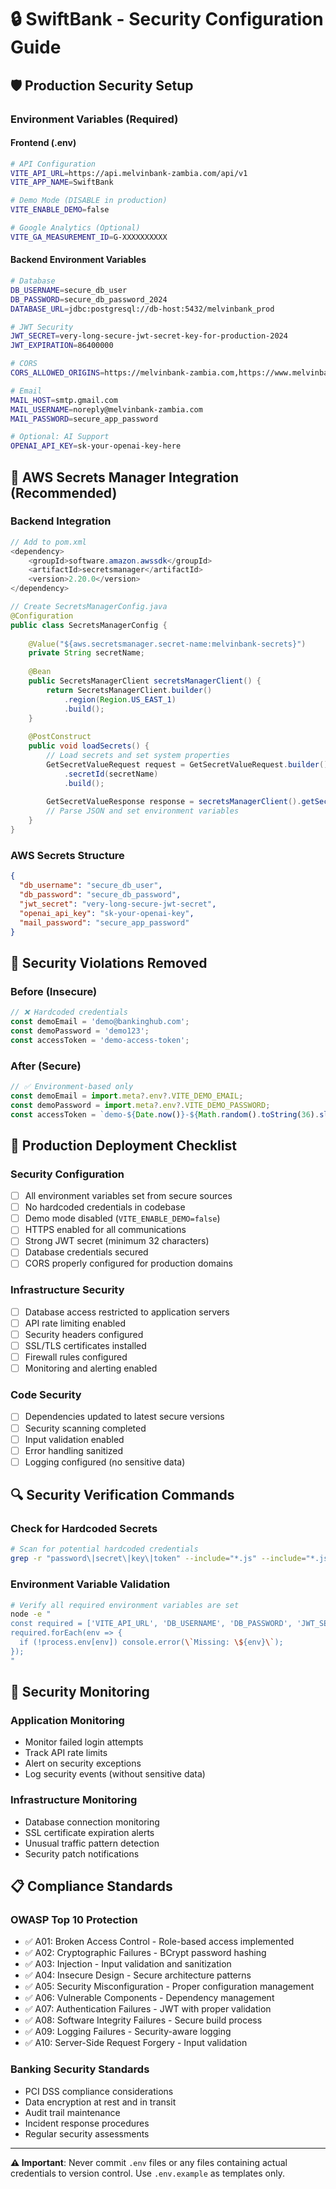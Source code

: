# 🔒 SwiftBank - Security Configuration Guide

## 🛡️ Production Security Setup

### **Environment Variables (Required)**

#### **Frontend (.env)**
```bash
# API Configuration
VITE_API_URL=https://api.melvinbank-zambia.com/api/v1
VITE_APP_NAME=SwiftBank

# Demo Mode (DISABLE in production)
VITE_ENABLE_DEMO=false

# Google Analytics (Optional)
VITE_GA_MEASUREMENT_ID=G-XXXXXXXXXX
```

#### **Backend Environment Variables**
```bash
# Database
DB_USERNAME=secure_db_user
DB_PASSWORD=secure_db_password_2024
DATABASE_URL=jdbc:postgresql://db-host:5432/melvinbank_prod

# JWT Security
JWT_SECRET=very-long-secure-jwt-secret-key-for-production-2024
JWT_EXPIRATION=86400000

# CORS
CORS_ALLOWED_ORIGINS=https://melvinbank-zambia.com,https://www.melvinbank-zambia.com

# Email
MAIL_HOST=smtp.gmail.com
MAIL_USERNAME=noreply@melvinbank-zambia.com
MAIL_PASSWORD=secure_app_password

# Optional: AI Support
OPENAI_API_KEY=sk-your-openai-key-here
```

## 🔐 AWS Secrets Manager Integration (Recommended)

### **Backend Integration**
```java
// Add to pom.xml
<dependency>
    <groupId>software.amazon.awssdk</groupId>
    <artifactId>secretsmanager</artifactId>
    <version>2.20.0</version>
</dependency>

// Create SecretsManagerConfig.java
@Configuration
public class SecretsManagerConfig {
    
    @Value("${aws.secretsmanager.secret-name:melvinbank-secrets}")
    private String secretName;
    
    @Bean
    public SecretsManagerClient secretsManagerClient() {
        return SecretsManagerClient.builder()
            .region(Region.US_EAST_1)
            .build();
    }
    
    @PostConstruct
    public void loadSecrets() {
        // Load secrets and set system properties
        GetSecretValueRequest request = GetSecretValueRequest.builder()
            .secretId(secretName)
            .build();
            
        GetSecretValueResponse response = secretsManagerClient().getSecretValue(request);
        // Parse JSON and set environment variables
    }
}
```

### **AWS Secrets Structure**
```json
{
  "db_username": "secure_db_user",
  "db_password": "secure_db_password",
  "jwt_secret": "very-long-secure-jwt-secret",
  "openai_api_key": "sk-your-openai-key",
  "mail_password": "secure_app_password"
}
```

## 🚫 Security Violations Removed

### **Before (Insecure)**
```javascript
// ❌ Hardcoded credentials
const demoEmail = 'demo@bankinghub.com';
const demoPassword = 'demo123';
const accessToken = 'demo-access-token';
```

### **After (Secure)**
```javascript
// ✅ Environment-based only
const demoEmail = import.meta?.env?.VITE_DEMO_EMAIL;
const demoPassword = import.meta?.env?.VITE_DEMO_PASSWORD;
const accessToken = `demo-${Date.now()}-${Math.random().toString(36).slice(2)}`;
```

## 🔧 Production Deployment Checklist

### **Security Configuration**
- [ ] All environment variables set from secure sources
- [ ] No hardcoded credentials in codebase
- [ ] Demo mode disabled (`VITE_ENABLE_DEMO=false`)
- [ ] HTTPS enabled for all communications
- [ ] Strong JWT secret (minimum 32 characters)
- [ ] Database credentials secured
- [ ] CORS properly configured for production domains

### **Infrastructure Security**
- [ ] Database access restricted to application servers
- [ ] API rate limiting enabled
- [ ] Security headers configured
- [ ] SSL/TLS certificates installed
- [ ] Firewall rules configured
- [ ] Monitoring and alerting enabled

### **Code Security**
- [ ] Dependencies updated to latest secure versions
- [ ] Security scanning completed
- [ ] Input validation enabled
- [ ] Error handling sanitized
- [ ] Logging configured (no sensitive data)

## 🔍 Security Verification Commands

### **Check for Hardcoded Secrets**
```bash
# Scan for potential hardcoded credentials
grep -r "password\|secret\|key\|token" --include="*.js" --include="*.jsx" --include="*.java" src/
```

### **Environment Variable Validation**
```bash
# Verify all required environment variables are set
node -e "
const required = ['VITE_API_URL', 'DB_USERNAME', 'DB_PASSWORD', 'JWT_SECRET'];
required.forEach(env => {
  if (!process.env[env]) console.error(\`Missing: \${env}\`);
});
"
```

## 🚨 Security Monitoring

### **Application Monitoring**
- Monitor failed login attempts
- Track API rate limits
- Alert on security exceptions
- Log security events (without sensitive data)

### **Infrastructure Monitoring**
- Database connection monitoring
- SSL certificate expiration alerts
- Unusual traffic pattern detection
- Security patch notifications

## 📋 Compliance Standards

### **OWASP Top 10 Protection**
- ✅ A01: Broken Access Control - Role-based access implemented
- ✅ A02: Cryptographic Failures - BCrypt password hashing
- ✅ A03: Injection - Input validation and sanitization
- ✅ A04: Insecure Design - Secure architecture patterns
- ✅ A05: Security Misconfiguration - Proper configuration management
- ✅ A06: Vulnerable Components - Dependency management
- ✅ A07: Authentication Failures - JWT with proper validation
- ✅ A08: Software Integrity Failures - Secure build process
- ✅ A09: Logging Failures - Security-aware logging
- ✅ A10: Server-Side Request Forgery - Input validation

### **Banking Security Standards**
- PCI DSS compliance considerations
- Data encryption at rest and in transit
- Audit trail maintenance
- Incident response procedures
- Regular security assessments

---

**⚠️ Important**: Never commit `.env` files or any files containing actual credentials to version control. Use `.env.example` as templates only.